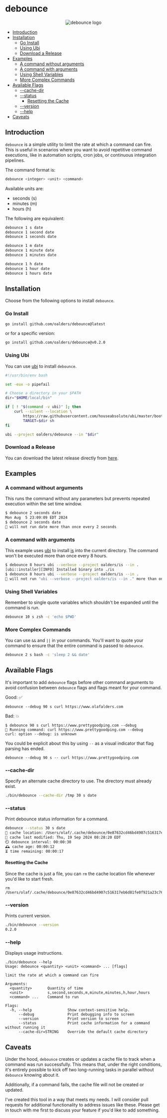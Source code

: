 # debounce

<p align="center">
  <img src="logo.jpeg" alt="debounce logo" />
</p>

<!-- vim-markdown-toc GFM -->

* [Introduction](#introduction)
* [Installation](#installation)
  * [Go Install](#go-install)
  * [Using Ubi](#using-ubi)
  * [Download a Release](#download-a-release)
* [Examples](#examples)
  * [A command without arguments](#a-command-without-arguments)
  * [A command with arguments](#a-command-with-arguments)
  * [Using Shell Variables](#using-shell-variables)
  * [More Complex Commands](#more-complex-commands)
* [Available Flags](#available-flags)
  * [--cache-dir](#--cache-dir)
  * [--status](#--status)
    * [Resetting the Cache](#resetting-the-cache)
  * [--version](#--version)
  * [--help](#--help)
* [Caveats](#caveats)

<!-- vim-markdown-toc -->

## Introduction

`debounce` is a simple utility to limit the rate at which a command can fire.
This is useful in scenarios where you want to avoid repetitive command
executions, like in automation scripts, cron jobs, or continuous integration
pipelines.

The command format is:

```bash
debounce <integer> <unit> <command>
```

Available units are:

* seconds (s)
* minutes (m)
* hours (h)

The following are equivalent:

```bash
debounce 1 s date
debounce 1 second date
debounce 1 seconds date
```

```bash
debounce 1 m date
debounce 1 minute date
debounce 1 minutes date
```

```bash
debounce 1 h date
debounce 1 hour date
debounce 1 hours date
```

## Installation

Choose from the following options to install `debounce`.

### Go Install

```bash
go install github.com/oalders/debounce@latest
```

or for a specific version:

```bash
go install github.com/oalders/debounce@v0.2.0
```

### Using Ubi

You can use [ubi](https://github.com/houseabsolute/ubi) to install `debounce`.

```bash
#!/usr/bin/env bash

set -eux -o pipefail

# Choose a directory in your $PATH
dir="$HOME/local/bin"

if [ ! "$(command -v ubi)" ]; then
    curl --silent --location \
        https://raw.githubusercontent.com/houseabsolute/ubi/master/bootstrap/bootstrap-ubi.sh |
        TARGET=$dir sh
fi

ubi --project oalders/debounce --in "$dir"
```

### Download a Release

You can download the latest release directly from
[here](https://github.com/oalders/debounce/releases).

## Examples

### A command without arguments

This runs the command without any parameters but prevents repeated execution
within the set time window.

```bash
$ debounce 2 seconds date
Mon Aug  5 23:09:09 EDT 2024
$ debounce 2 seconds date
🚥 will not run date more than once every 2 seconds
```

### A command with arguments

This example uses [ubi](https://github.com/houseabsolute/ubi) to install
[is](https://github.com/oalders/is) into the current directory. The command
won't be executed more than once every 8 hours.

```bash
$ debounce 8 hours ubi --verbose --project oalders/is --in .
[ubi::installer][INFO] Installed binary into ./is
$ debounce 8 hours ubi --verbose --project oalders/is --in .
🚥 will not run "ubi --verbose --project oalders/is --in ." more than once every 8 hours
```

### Using Shell Variables

Remember to single quote variables which shouldn't be expanded until the command
is run.

```bash
debounce 10 s zsh -c 'echo $PWD'
```

### More Complex Commands

You can use `&&` and `||` in your commands. You'll want to quote your command to
ensure that the entire command is passed to `debounce`.

```bash
debounce 2 s bash -c 'sleep 2 && date'
```

## Available Flags

It's important to add `debounce` flags before other command arguments to avoid
confusion between `debounce` flags and flags meant for your command.

Good: ✅

```shell
debounce --debug 90 s curl https://www.olafalders.com
```

Bad: 💥

```shell
$ debounce 90 s curl https://www.prettygoodping.com --debug
🚀 Running command: curl https://www.prettygoodping.com --debug
curl: option --debug: is unknown
```

You could be explicit about this by using `--` as a visual indicator that flag
parsing has ended.

```shell
debounce --debug 90 s -- curl https://www.prettygoodping.com
```

### --cache-dir

Specify an alternate cache directory to use. The directory must already exist.

```bash
./bin/debounce --cache-dir /tmp 30 s date
```

### --status

Print debounce status information for a command.

```bash
debounce --status 30 s date
📁 cache location: /Users/olaf/.cache/debounce/0e87632cd46bd4907c516317eb6d81fe0f921a23c7643018f21292894b470681
🚧 cache last modified: Thu, 19 Sep 2024 08:28:20 EDT
⏲️ debounce interval: 00:00:30
🕰️ cache age: 00:00:12
⏳ time remaining: 00:00:17
```

#### Resetting the Cache

Since the cache is just a file, you can `rm` the cache location file whenever
you'd like to start fresh.

```shell
rm /Users/olaf/.cache/debounce/0e87632cd46bd4907c516317eb6d81fe0f921a23c7643018f21292894b470681
```

### --version

Prints current version.

```bash
./bin/debounce --version
0.2.0
```

### --help

Displays usage instructions.

```text
./bin/debounce --help
Usage: debounce <quantity> <unit> <command> ... [flags]

limit the rate at which a command can fire

Arguments:
  <quantity>       Quantity of time
  <unit>           s,second,seconds,m,minute,minutes,h,hour,hours
  <command> ...    Command to run

Flags:
  -h, --help                Show context-sensitive help.
      --debug               Print debugging info to screen
      --version             Print version to screen
      --status              Print cache information for a command without running it
      --cache-dir=STRING    Override the default cache directory
```

## Caveats

Under the hood, `debounce` creates or updates a cache file to track when a
command was run successfully. This means that, under the right conditions, it's
entirely possible to kick off two long-running tasks in parallel without
`debounce` knowing about it.

Additionally, if a command fails, the cache file will not be created or updated.

I've created this tool in a way that meets my needs. I will consider pull
requests for additional functionality to address issues like these. Please get
in touch with me first to discuss your feature if you'd like to add something.
